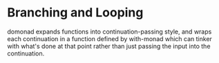 # Branching and Looping

domonad expands functions into continuation-passing style, and wraps each continuation in a function defined by with-monad which can tinker with what's done at that point rather than just passing the input into the continuation.
